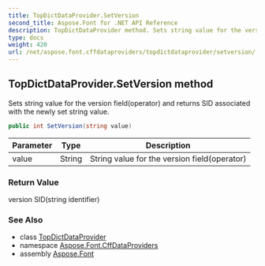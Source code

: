 ```yaml
---
title: TopDictDataProvider.SetVersion
second_title: Aspose.Font for .NET API Reference
description: TopDictDataProvider method. Sets string value for the version fieldoperator and returns SID associated with the newly set string value
type: docs
weight: 420
url: /net/aspose.font.cffdataproviders/topdictdataprovider/setversion/
---
```

## TopDictDataProvider.SetVersion method

Sets string value for the version field(operator) and returns SID associated with the newly set string value.

```csharp
public int SetVersion(string value)
```

| Parameter | Type | Description |
| --- | --- | --- |
| value | String | String value for the version field(operator) |

### Return Value

version SID(string identifier)

### See Also

* class [TopDictDataProvider](../)
* namespace [Aspose.Font.CffDataProviders](../../../aspose.font.cffdataproviders/)
* assembly [Aspose.Font](../../../)


